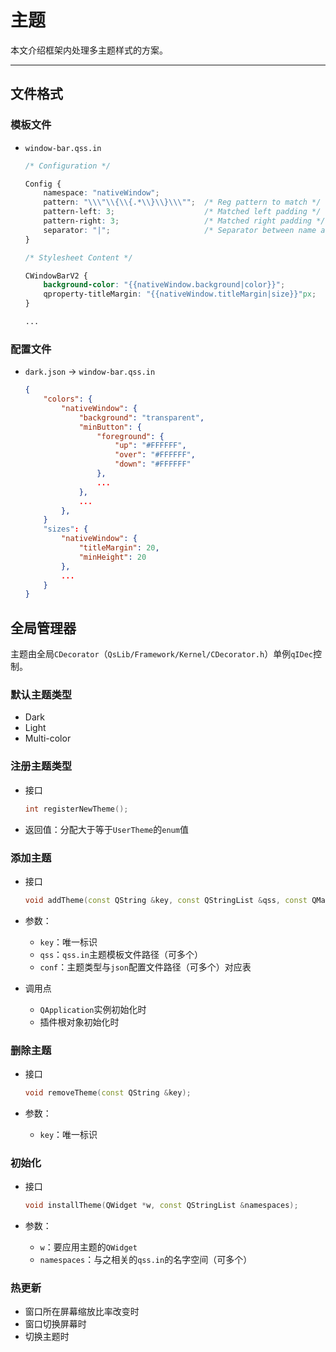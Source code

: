 # 主题

本文介绍框架内处理多主题样式的方案。

---

## 文件格式

### 模板文件

+ `window-bar.qss.in`
    ```css
    /* Configuration */

    Config {
        namespace: "nativeWindow";
        pattern: "\\\"\\{\\{.*\\}\\}\\\"";  /* Reg pattern to match */
        pattern-left: 3;                    /* Matched left padding */
        pattern-right: 3;                   /* Matched right padding */
        separator: "|";                     /* Separator between name and type */
    }

    /* Stylesheet Content */

    CWindowBarV2 {
        background-color: "{{nativeWindow.background|color}}";
        qproperty-titleMargin: "{{nativeWindow.titleMargin|size}}"px;
    }

    ...
    ```

### 配置文件

+ `dark.json` -> `window-bar.qss.in`
    ```json
    {
        "colors": {
            "nativeWindow": {
                "background": "transparent",
                "minButton": {
                    "foreground": {
                        "up": "#FFFFFF",
                        "over": "#FFFFFF",
                        "down": "#FFFFFF"
                    },
                    ...
                },
                ...
            },
        }
        "sizes": {
            "nativeWindow": {
                "titleMargin": 20,
                "minHeight": 20
            },
            ...
        }
    }

    ```

## 全局管理器

主题由全局`CDecorator`（`QsLib/Framework/Kernel/CDecorator.h`）单例`qIDec`控制。

### 默认主题类型

+ Dark
+ Light
+ Multi-color

### 注册主题类型

+ 接口
    ```c++
    int registerNewTheme();
    ```

+ 返回值：分配大于等于`UserTheme`的`enum`值

### 添加主题

+ 接口
    ```c++
    void addTheme(const QString &key, const QStringList &qss, const QMap<int, QStringList> &conf);
    ```

+ 参数：
    + `key`：唯一标识
    + `qss`：`qss.in`主题模板文件路径（可多个）
    + `conf`：主题类型与`json`配置文件路径（可多个）对应表

+ 调用点
    + `QApplication`实例初始化时
    + 插件根对象初始化时

### 删除主题

+ 接口
    ```c++
    void removeTheme(const QString &key);
    ```

+ 参数：
    + `key`：唯一标识

### 初始化

+ 接口
    ```c++
    void installTheme(QWidget *w, const QStringList &namespaces);
    ```

+ 参数：
    + `w`：要应用主题的`QWidget`
    + `namespaces`：与之相关的`qss.in`的名字空间（可多个）

### 热更新

+ 窗口所在屏幕缩放比率改变时
+ 窗口切换屏幕时
+ 切换主题时